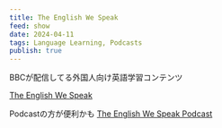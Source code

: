 ```yaml
---
title: The English We Speak
feed: show
date: 2024-04-11
tags: Language Learning, Podcasts
publish: true
---
```

BBCが配信してる外国人向け英語学習コンテンツ

[The English We Speak](https://www.bbc.co.uk/learningenglish/english/features/the-english-we-speak)

Podcastの方が便利かも
[The English We Speak Podcast](https://podcasts.apple.com/jp/podcast/the-english-we-speak/id262026989)

